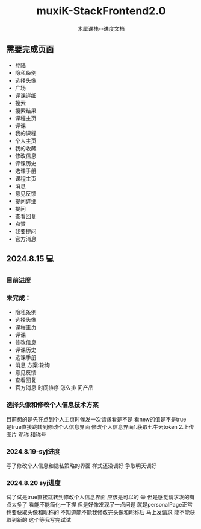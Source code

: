 <div align="center">
<h1 align="center">muxiK-StackFrontend2.0</h1>

木犀课栈--进度文档

</div>

## 需要完成页面

- 登陆
- 隐私条例
- 选择头像
- 广场
- 评课详细
- 搜索
- 搜索结果
- 课程主页
- 评课
- 我的课程
- 个人主页
- 我的收藏
- 修改信息
- 评课历史
- 选课手册
- 课程主页
- 消息
- 意见反馈
- 提问详细
- 提问
- 查看回复
- 点赞
- 我要提问
- 官方消息

## 2024.8.15 :computer:

### 目前进度

### 未完成：

- 隐私条例
- 选择头像
- 课程主页
- 评课
- 修改信息
- 评课历史
- 选课手册
- 消息
  方案:轮询
- 意见反馈
- 查看回复
- 官方消息
  时间排序 怎么排 问产品

### 选择头像和修改个人信息技术方案

目前想的是先在点到个人主页时候发一次请求看是不是
看new的值是不是true
<br/>
是true直接跳转到修改个人信息界面
修改个人信息界面1.获取七牛云token 2.上传图片 昵称 和称号

### 2024.8.19-syj进度

写了修改个人信息和隐私策略的界面
样式还没调好 争取明天调好

### 2024.8.20 syj进度

试了试是true直接跳转到修改个人信息界面
应该是可以的 😁
但是感觉请求发的有点太多了 看能不能简化一下捏
但是好像发现了一点问题 就是personalPage正常也要获取头像和昵称的
不知道能不能我修改完头像和昵称后
马上发请求 能不能获取到新的 这个等我写完试试
